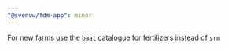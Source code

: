 ```yaml
---
"@svenvw/fdm-app": minor
---
```


For new farms use the `baat` catalogue for fertilizers instead of `srm`
